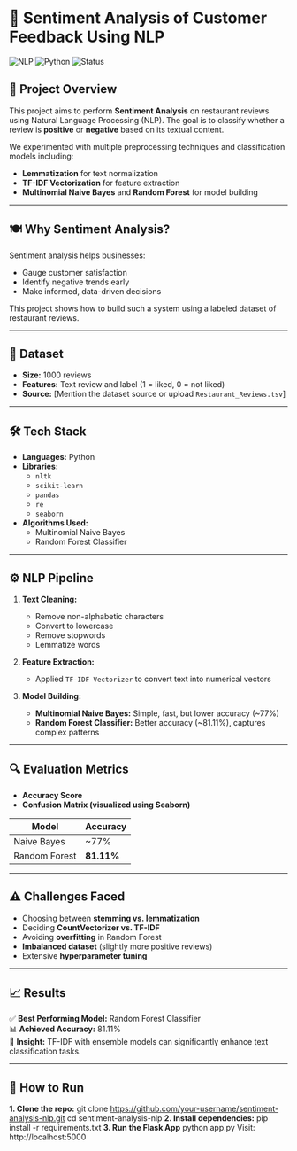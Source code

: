 # 🧠 Sentiment Analysis of Customer Feedback Using NLP

![NLP](https://img.shields.io/badge/NLP-Sentiment--Analysis-blue)
![Python](https://img.shields.io/badge/Python-3.8+-yellow)
![Status](https://img.shields.io/badge/Status-Completed-brightgreen)

## 📌 Project Overview

This project aims to perform **Sentiment Analysis** on restaurant reviews using Natural Language Processing (NLP). The goal is to classify whether a review is **positive** or **negative** based on its textual content.

We experimented with multiple preprocessing techniques and classification models including:
- **Lemmatization** for text normalization
- **TF-IDF Vectorization** for feature extraction
- **Multinomial Naive Bayes** and **Random Forest** for model building

---

## 🍽️ Why Sentiment Analysis?

Sentiment analysis helps businesses:
- Gauge customer satisfaction
- Identify negative trends early
- Make informed, data-driven decisions

This project shows how to build such a system using a labeled dataset of restaurant reviews.

---

## 📂 Dataset

- **Size:** 1000 reviews
- **Features:** Text review and label (1 = liked, 0 = not liked)
- **Source:** [Mention the dataset source or upload `Restaurant_Reviews.tsv`]

---

## 🛠️ Tech Stack

- **Languages:** Python
- **Libraries:**
  - `nltk`
  - `scikit-learn`
  - `pandas`
  - `re`
  - `seaborn`
- **Algorithms Used:**
  - Multinomial Naive Bayes
  - Random Forest Classifier

---

## ⚙️ NLP Pipeline

1. **Text Cleaning:**
   - Remove non-alphabetic characters
   - Convert to lowercase
   - Remove stopwords
   - Lemmatize words

2. **Feature Extraction:**
   - Applied `TF-IDF Vectorizer` to convert text into numerical vectors

3. **Model Building:**
   - **Multinomial Naive Bayes:** Simple, fast, but lower accuracy (~77%)
   - **Random Forest Classifier:** Better accuracy (~81.11%), captures complex patterns

---

## 🔍 Evaluation Metrics

- **Accuracy Score**
- **Confusion Matrix (visualized using Seaborn)**

| Model                 | Accuracy |
|----------------------|----------|
| Naive Bayes          | ~77%     |
| Random Forest        | **81.11%**   |

---

## ⚠️ Challenges Faced

- Choosing between **stemming vs. lemmatization**
- Deciding **CountVectorizer vs. TF-IDF**
- Avoiding **overfitting** in Random Forest
- **Imbalanced dataset** (slightly more positive reviews)
- Extensive **hyperparameter tuning**

---

## 📈 Results

✅ **Best Performing Model:** Random Forest Classifier  
📊 **Achieved Accuracy:** 81.11%  
🧠 **Insight:** TF-IDF with ensemble models can significantly enhance text classification tasks.

---

## 🔗 How to Run

**1. Clone the repo:**
   git clone https://github.com/your-username/sentiment-analysis-nlp.git
   cd sentiment-analysis-nlp
**2. Install dependencies:**
           pip install -r requirements.txt
**3. Run the Flask App**
      python app.py
      Visit: http://localhost:5000
